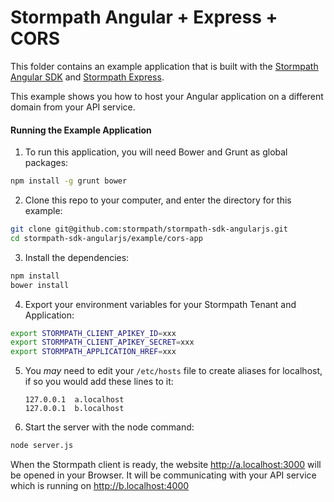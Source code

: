 # Stormpath Angular + Express + CORS

This folder contains an example application that is built with the
[Stormpath Angular SDK][] and [Stormpath Express][].

This example shows you how to host your Angular application on a different
domain from your API service.

#### Running the Example Application

1. To run this application, you will need Bower and Grunt as global packages:

  ```bash
  npm install -g grunt bower
  ```

2. Clone this repo to your computer, and enter the directory for this example:

  ```bash
  git clone git@github.com:stormpath/stormpath-sdk-angularjs.git
  cd stormpath-sdk-angularjs/example/cors-app
  ```

3. Install the dependencies:

  ```bash
  npm install
  bower install
  ```
4. Export your environment variables for your Stormpath Tenant and Application:

  ```bash
  export STORMPATH_CLIENT_APIKEY_ID=xxx
  export STORMPATH_CLIENT_APIKEY_SECRET=xxx
  export STORMPATH_APPLICATION_HREF=xxx
  ```

5. You *may* need to edit your  `/etc/hosts` file to create aliases for localhost,
   if so you would add these lines to it:

   ```
   127.0.0.1  a.localhost
   127.0.0.1  b.localhost
   ```

5. Start the server with the node command:

  ```bash
  node server.js
  ```

  When the Stormpath client is ready, the website http://a.localhost:3000 will
  be opened in your Browser.  It will be communicating with your API service
  which is running on http://b.localhost:4000


[Stormpath Angular SDK]: https://github.com/stormpath/stormpath-sdk-angularjs
[Stormpath Express]: https://github.com/stormpath/stormpath-express
[Yeoman Guide]: https://docs.stormpath.com/angularjs/guide